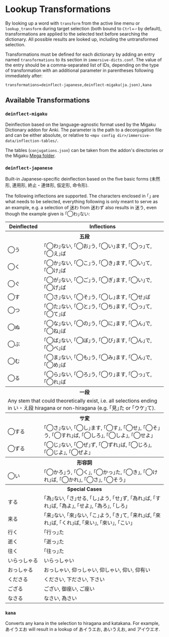 # Lookup Transformations

By looking up a word with `transform` from the active line menu or
`lookup_transform` during target selection (both bound to `Ctrl`+`⏎` by default),
transformations are applied to the selected text before searching the
dictionary. All possible results are looked up, including the untransformed
selection.

Transformations must be defined for each dictionary by adding an entry named
`transformations` to its section in `immersive-dicts.conf`. The value of the
entry should be a comma-separated list of IDs, depending on the type of
transformation with an additional parameter in parentheses following
immediately after:

```
transformations=deinflect-japanese,deinflect-migaku(ja.json),kana
```

## Available Transformations

### `deinflect-migaku`

Deinflection based on the language-agnostic format used by the Migaku Dictionary
addon for Anki. The parameter is the path to a deconjugation file and can be either
absolute, or relative to `<mpv config dir>/immersive-data/inflection-tables/`.

The tables (`conjugations.json`) can be taken from the addon's directories or
the Migaku [Mega folder](https://mega.nz/folder/eyYwyIgY#3q4XQ3BhdvkFg9KsPe5avw/folder/bz4ywa5A).

### `deinflect-japanese`

Built-in Japanese-specific deinflection based on the five basic forms (未然形,
連用形, 終止・連体形, 仮定形, 命令形).

The following inflections are supported. The characters enclosed in ｢｣ are
what needs to be selected, everything following is only meant to serve as an
example, e.g. a selection of 迷わ from 迷わず also results in 迷う, even though the
example given is ｢◯わ｣ない:

<table>
	<tr>
		<th>Deinflected</th>
		<th>Inflections</th>
	</tr>
	<tr>
		<th colspan="2">五段</th>
	</tr>
	<tr>
		<td>◯う</td>
		<td>｢◯わ｣ない, ｢◯お｣う, ｢◯い｣ます, ｢◯っ｣て, ｢◯え｣ば</td>
	</tr>
	<tr>
		<td>◯く</td>
		<td>｢◯か｣ない, ｢◯こ｣う, ｢◯き｣ます, ｢◯い｣て, ｢◯け｣ば</td>
	</tr>
	<tr>
		<td>◯ぐ</td>
		<td>｢◯が｣ない, ｢◯ご｣う, ｢◯ぎ｣ます, ｢◯い｣で, ｢◯げ｣ば</td>
	</tr>
	<tr>
		<td>◯す</td>
		<td>｢◯さ｣ない, ｢◯そ｣う, ｢◯し｣ます, ｢◯せ｣ば</td>
	</tr>
	<tr>
		<td>◯つ</td>
		<td>｢◯た｣ない, ｢◯と｣う, ｢◯ち｣ます, ｢◯っ｣て, ｢◯て｣ば</td>
	</tr>
	<tr>
		<td>◯ぬ</td>
		<td>｢◯な｣ない, ｢◯の｣う, ｢◯に｣ます, ｢◯ん｣で, ｢◯ね｣ば</td>
	</tr>
	<tr>
		<td>◯ぶ</td>
		<td>｢◯ば｣ない, ｢◯ぼ｣う, ｢◯び｣ます, ｢◯ん｣で, ｢◯べ｣ば</td>
	</tr>
	<tr>
		<td>◯む</td>
		<td>｢◯ま｣ない, ｢◯も｣う, ｢◯み｣ます, ｢◯ん｣で, ｢◯め｣ば</td>
	</tr>
	<tr>
		<td>◯る</td>
		<td>｢◯ら｣ない, ｢◯ろ｣う, ｢◯り｣ます, ｢◯っ｣て, ｢◯れ｣ば</td>
	</tr>
	<tr>
		<th colspan="2">一段</th>
	</tr>
	<tr>
		<td colspan="2">
			Any stem that could theoretically exist, i.e. all selections
			ending in い・え段 hiragana or non-hiragana (e.g. ｢見｣た or ｢ウケ｣て).
		</td>
	</tr>
	<tr>
		<th colspan="2">サ変</th>
	</tr>
	<tr>
		<td>◯する</td>
		<td>｢◯さ｣ない, ｢◯し｣ます, ｢◯す｣, ｢◯せ｣, ｢◯そ｣う, ｢◯すれ｣ば, ｢◯しろ｣, ｢◯しよ｣, ｢◯せよ｣</td>
	</tr>
	<tr>
		<td>◯ずる</td>
		<td>｢◯じ｣ない, ｢◯ぜ｣ず, ｢◯ずれ｣ば, ｢◯じろ｣, ｢◯じよ｣, ｢◯ぜよ｣</td>
	</tr>
	<tr>
		<th colspan="2">形容詞</th>
	</tr>
	<tr>
		<td>◯い</td>
		<td>｢◯かろ｣う, ｢◯く｣, ｢◯かっ｣た, ｢◯き｣, ｢◯けれ｣ば, ｢◯かれ｣, ｢◯さ｣, ｢◯そう｣</td>
	</tr>
	<tr>
		<th colspan="2">Special Cases</th>
	</tr>
	<tr>
		<td>する</td>
		<td>｢為｣ない, ｢さ｣せる, ｢し｣よう, ｢せ｣ず, ｢為れ｣ば, ｢すれ｣ば, ｢為よ｣, ｢せよ｣, ｢為ろ｣, ｢しろ｣</td>
	</tr>
	<tr>
		<td>来る</td>
		<td>｢来｣ない, ｢來｣ない, ｢こ｣よう, ｢き｣て, ｢来れ｣ば, ｢來れ｣ば, ｢くれ｣ば, ｢来い｣, ｢來い｣, ｢こい｣</td>
	</tr>
	<tr>
		<td>行く</td>
		<td>｢行っ｣た</td>
	</tr>
	<tr>
		<td>逝く</td>
		<td>｢逝っ｣た</td>
	</tr>
	<tr>
		<td>往く</td>
		<td>｢往っ｣た</td>
	</tr>
	<tr>
		<td>いらっしゃる</td>
		<td>いらっしゃい</td>
	</tr>
	<tr>
		<td>おっしゃる</td>
		<td>おっしゃい, 仰っしゃい, 仰しゃい, 仰い, 仰有い</td>
	</tr>
	<tr>
		<td>くださる</td>
		<td>ください, 下ださい, 下さい</td>
	</tr>
	<tr>
		<td>ござる</td>
		<td>ござい, 御座い, ご座い</td>
	</tr>
	<tr>
		<td>なさる</td>
		<td>なさい, 為さい</td>
	</tr>
</table>


### `kana`

Converts any kana in the selection to hiragana and katakana. For example,
あイうエお will result in a lookup of あイうエお, あいうえお, and アイウエオ.
